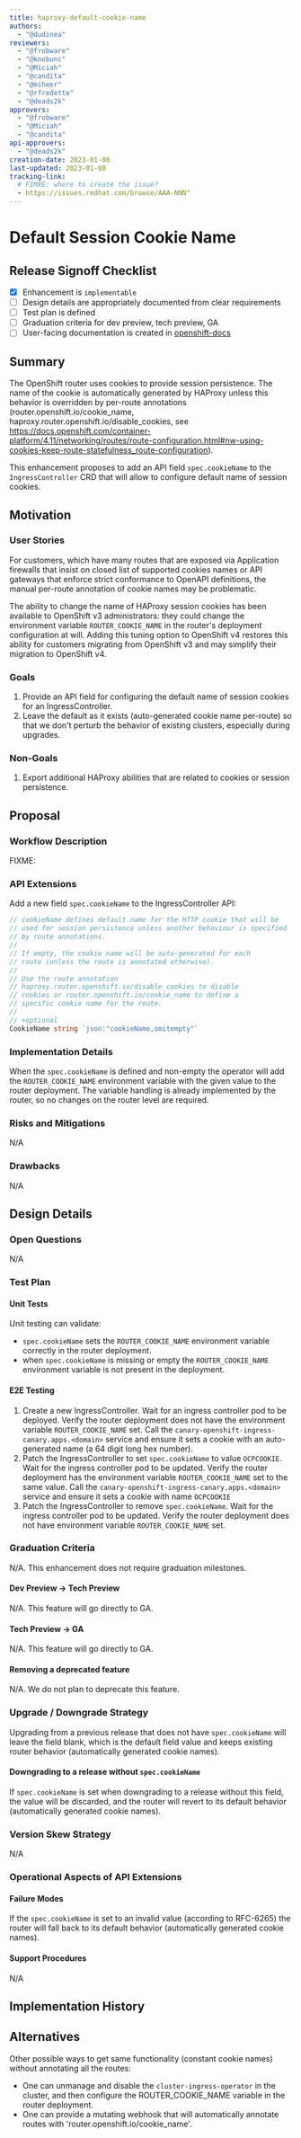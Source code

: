 ```yaml
---
title: haproxy-default-cookie-name
authors:
  - "@dudinea"
reviewers:
  - "@frobware"
  - "@knobunc"
  - "@Miciah"
  - "@candita"
  - "@miheer"
  - "@rfredette"
  - "@deads2k"
approvers:
  - "@frobware"
  - "@Miciah"
  - "@candita"
api-approvers:
  - "@deads2k"
creation-date: 2023-01-08
last-updated: 2023-01-08
tracking-link:
  # FIMXE: where to create the issue?
  - https://issues.redhat.com/browse/AAA-NNN"
---
```


# Default Session Cookie Name

## Release Signoff Checklist

- [X] Enhancement is `implementable`
- [ ] Design details are appropriately documented from clear requirements
- [ ] Test plan is defined
- [ ] Graduation criteria for dev preview, tech preview, GA
- [ ] User-facing documentation is created in [openshift-docs](https://github.com/openshift/openshift-docs/)

## Summary

The OpenShift router uses cookies to provide session persistence. The
name of the cookie is automatically generated by HAProxy unless this
behavior is overridden by per-route annotations
(router.openshift.io/cookie_name,
haproxy.router.openshift.io/disable_cookies, see
https://docs.openshift.com/container-platform/4.11/networking/routes/route-configuration.html#nw-using-cookies-keep-route-statefulness_route-configuration).

This enhancement proposes to add an API field `spec.cookieName` to the
`IngressController` CRD that will allow to configure default name of
session cookies.

## Motivation

### User Stories

For customers, which have many routes that are exposed via Application
firewalls that insist on closed list of supported cookies names or API
gateways that enforce strict conformance to OpenAPI definitions,
the manual per-route annotation of cookie names may be problematic.

The ability to change the name of HAProxy session cookies has been
available to OpenShift v3 administrators: they could change the
environment variable `ROUTER_COOKIE_NAME` in the router's deployment
configuration at will.  Adding this tuning option to OpenShift v4
restores this ability for customers migrating from OpenShift v3 and
may simplify their migration to OpenShift v4.

### Goals

1. Provide an API field for configuring the default name of session
   cookies for an IngressController.
2. Leave the default as it exists (auto-generated cookie name
   per-route) so that we don't perturb the behavior of existing
   clusters, especially during upgrades.

### Non-Goals

1. Export additional HAProxy abilities that are related to cookies or
   session persistence.

## Proposal

### Workflow Description

FIXME:


### API Extensions

Add a new field `spec.cookieName` to the IngressController API:

```go
// cookieName defines default name for the HTTP cookie that will be
// used for session persistence unless another behaviour is specified
// by route annotations.
//
// If empty, the cookie name will be auto-generated for each
// route (unless the route is annotated otherwise).
//
// Use the route annotation
// haproxy.router.openshift.io/disable_cookies to disable
// cookies or router.openshift.io/cookie_name to define a
// specific cookie name for the route.
//
// +optional
CookieName string `json:"cookieName,omitempty"`
```

### Implementation Details

When the `spec.cookieName` is defined and non-empty the 
operator will add the `ROUTER_COOKIE_NAME` environment variable 
with the given value to the router deployment. The variable
handling is already implemented by the router, so 
no changes on the router level are required.

### Risks and Mitigations

N/A

### Drawbacks

N/A

## Design Details

### Open Questions

N/A

### Test Plan

#### Unit Tests

Unit testing can validate:

- `spec.cookieName` sets the `ROUTER_COOKIE_NAME` environment variable
  correctly in the router deployment.
- when `spec.cookieName` is missing or empty the `ROUTER_COOKIE_NAME`
  environment variable is not present in the deployment.

#### E2E Testing

1. Create a new IngressController. Wait for an ingress controller pod
   to be deployed. Verify the router deployment does not have the
   environment variable `ROUTER_COOKIE_NAME` set. Call the
   `canary-openshift-ingress-canary.apps.<domain>` service and ensure
   it sets a cookie with an auto-generated name (a 64 digit long hex
   number).
2. Patch the IngressController to set `spec.cookieName` to value
   `OCPCOOKIE`. Wait for the ingress controller pod to be
   updated. Verify the router deployment has the environment
   variable `ROUTER_COOKIE_NAME` set to the same value. Call the
   `canary-openshift-ingress-canary.apps.<domain>` service and ensure
   it sets a cookie with name `OCPCOOKIE`
3. Patch the IngressController to remove  `spec.cookieName`.
   Wait for the ingress controller pod to be updated. 
   Verify the router deployment does not have environment variable 
   `ROUTER_COOKIE_NAME` set.

### Graduation Criteria

N/A. This enhancement does not require graduation milestones.

#### Dev Preview -> Tech Preview

N/A.  This feature will go directly to GA.

#### Tech Preview -> GA

N/A.  This feature will go directly to GA.

#### Removing a deprecated feature

N/A.  We do not plan to deprecate this feature.

### Upgrade / Downgrade Strategy

Upgrading from a previous release that does not have `spec.cookieName`
will leave the field blank, which is the default field value and keeps
existing router behavior (automatically generated cookie names).

#### Downgrading to a release without `spec.cookieName`

If `spec.cookieName` is set when downgrading to a
release without this field, the value will be discarded, and the
router will revert to its default behavior
(automatically generated cookie names).

### Version Skew Strategy

N/A

### Operational Aspects of API Extensions

#### Failure Modes

If the `spec.cookieName` is set to an invalid value (according to RFC-6265)
the router will fall back to its default behavior (automatically
generated cookie names).
 
#### Support Procedures

N/A

## Implementation History

## Alternatives

Other possible ways to get same functionality (constant cookie names)
without annotating all the routes:

- One can unmanage and disable the `cluster-ingress-operator` in the
cluster, and then configure the ROUTER_COOKIE_NAME variable in the
router deployment.
- One can provide a mutating webhook that will automatically annotate
routes with 'router.openshift.io/cookie_name'.

